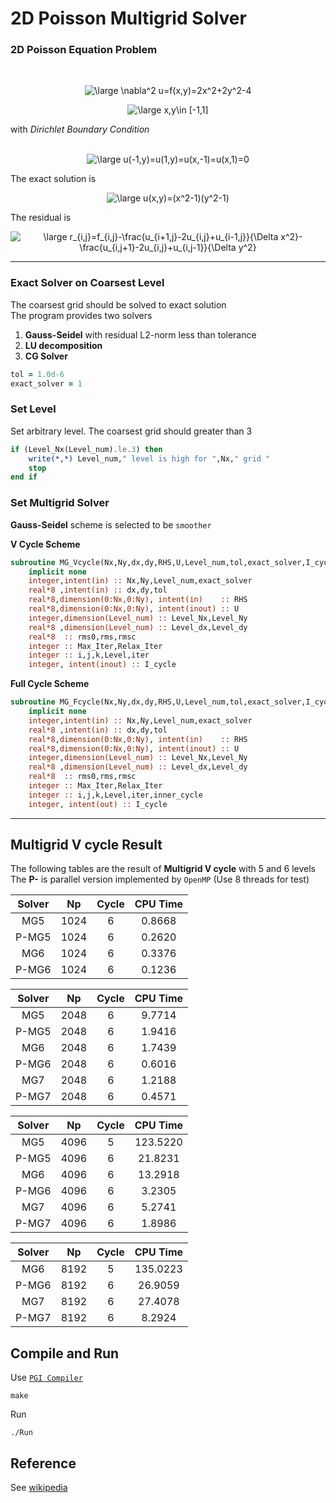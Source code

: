 # 2D Poisson Multigrid Solver

### 2D Poisson Equation Problem
<br>
<p align="center">
<img src="https://latex.codecogs.com/svg.latex?\large&space;\nabla^2&space;u=f(x,y)=2x^2&plus;2y^2-4" title="\large \nabla^2 u=f(x,y)=2x^2+2y^2-4" />
</p>
<p align="center">
<img src="https://latex.codecogs.com/svg.latex?\large&space;x,y\in&space;[-1,1]" title="\large x,y\in [-1,1]" /> 
</p>

with *Dirichlet Boundary Condition*  <br>
<br>
<p align="center">
<img src="https://latex.codecogs.com/svg.latex?\large&space;u(-1,y)=u(1,y)=u(x,-1)=u(x,1)=0" title="\large u(-1,y)=u(1,y)=u(x,-1)=u(x,1)=0" /><br>
</p>

The exact solution is <br>
<p align="center">
<img src="https://latex.codecogs.com/svg.latex?\large&space;u(x,y)=(x^2-1)(y^2-1)" title="\large u(x,y)=(x^2-1)(y^2-1)" /> <br>
</p>

The residual is <br>

<p align="center">
<img src="https://latex.codecogs.com/svg.latex?\large&space;r_{i,j}=f_{i,j}-\frac{u_{i&plus;1,j}-2u_{i,j}&plus;u_{i-1,j}}{\Delta&space;x^2}-\frac{u_{i,j&plus;1}-2u_{i,j}&plus;u_{i,j-1}}{\Delta&space;y^2}" title="\large r_{i,j}=f_{i,j}-\frac{u_{i+1,j}-2u_{i,j}+u_{i-1,j}}{\Delta x^2}-\frac{u_{i,j+1}-2u_{i,j}+u_{i,j-1}}{\Delta y^2}" /><br>
</p>

---
### Exact Solver on Coarsest Level
The coarsest grid should be solved to exact solution<br>
The program provides two solvers
1. **Gauss-Seidel** with residual L2-norm less than tolerance
2. **LU decomposition**
3. **CG Solver**

``` fortran
tol = 1.0d-6
exact_solver = 1 
```

###  Set Level

Set arbitrary level. The coarsest grid should greater than 3

``` fortran
if (Level_Nx(Level_num).le.3) then
    write(*,*) Level_num," level is high for ",Nx," grid "
    stop
end if
```

###  Set Multigrid Solver

**Gauss-Seidel** scheme is selected to be `smoother` <br>

**V Cycle Scheme**
``` fortran
subroutine MG_Vcycle(Nx,Ny,dx,dy,RHS,U,Level_num,tol,exact_solver,I_cycle)
    implicit none
    integer,intent(in) :: Nx,Ny,Level_num,exact_solver
    real*8 ,intent(in) :: dx,dy,tol
    real*8,dimension(0:Nx,0:Ny), intent(in)    :: RHS
    real*8,dimension(0:Nx,0:Ny), intent(inout) :: U
    integer,dimension(Level_num) :: Level_Nx,Level_Ny
    real*8 ,dimension(Level_num) :: Level_dx,Level_dy
    real*8  :: rms0,rms,rmsc
    integer :: Max_Iter,Relax_Iter
    integer :: i,j,k,Level,iter
    integer, intent(inout) :: I_cycle
```
**Full Cycle Scheme**
``` fortran
subroutine MG_Fcycle(Nx,Ny,dx,dy,RHS,U,Level_num,tol,exact_solver,I_cycle)
    implicit none
    integer,intent(in) :: Nx,Ny,Level_num,exact_solver
    real*8 ,intent(in) :: dx,dy,tol
    real*8,dimension(0:Nx,0:Ny), intent(in)    :: RHS
    real*8,dimension(0:Nx,0:Ny), intent(inout) :: U
    integer,dimension(Level_num) :: Level_Nx,Level_Ny
    real*8 ,dimension(Level_num) :: Level_dx,Level_dy
    real*8  :: rms0,rms,rmsc
    integer :: Max_Iter,Relax_Iter
    integer :: i,j,k,Level,iter,inner_cycle
    integer, intent(out) :: I_cycle
```
---
## Multigrid V cycle Result
The following tables are the result of **Multigrid V cycle** with 5 and 6 levels <br>
The **P-** is parallel version implemented by `OpenMP` (Use 8 threads for test)  <br>


|   Solver  |  Np   |  Cycle  |   CPU Time  |  
| :---:     | :---: | :---:   |   :---:     |  
| MG5       | 1024  |   6     |     0.8668  | 
| P-MG5     | 1024  |   6     |     0.2620  | 
| MG6       | 1024  |   6     |     0.3376  | 
| P-MG6     | 1024  |   6     |     0.1236  |

|   Solver  |  Np   |  Cycle  |   CPU Time  |  
| :---:     | :---: | :---:   |   :---:     |
| MG5       | 2048  |   6     |     9.7714  | 
| P-MG5     | 2048  |   6     |     1.9416  | 
| MG6       | 2048  |   6     |     1.7439  | 
| P-MG6     | 2048  |   6     |     0.6016  |
| MG7       | 2048  |   6     |     1.2188  | 
| P-MG7     | 2048  |   6     |     0.4571  |

|   Solver  |  Np   |  Cycle  |   CPU Time  |  
| :---:     | :---: | :---:   |   :---:     |
| MG5       | 4096  |   5     |   123.5220  | 
| P-MG5     | 4096  |   6     |    21.8231  | 
| MG6       | 4096  |   6     |    13.2918  | 
| P-MG6     | 4096  |   6     |     3.2305  | 
| MG7       | 4096  |   6     |     5.2741  | 
| P-MG7     | 4096  |   6     |     1.8986  | 

|   Solver  |  Np   |  Cycle  |   CPU Time  |  
| :---:     | :---: | :---:   |   :---:     |
| MG6       | 8192  |   5     |   135.0223  | 
| P-MG6     | 8192  |   6     |    26.9059  | 
| MG7       | 8192  |   6     |    27.4078  | 
| P-MG7     | 8192  |   6     |     8.2924  | 

## Compile and Run 
Use [`PGI Compiler`](https://www.pgroup.com/products/community.htm)

```shell
make
```

Run
```shell
./Run
```
## Reference
See [wikipedia](https://en.wikipedia.org/wiki/Multigrid_method)
